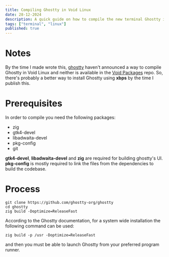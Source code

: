 ```yaml
---
title: Compiling Ghostty in Void Linux
date: 28-12-2024
description: A quick guide on how to compile the new terminal Ghostty in Void Linux
tags: ["terminal", "linux"]
published: true
---
```


# Notes

By the time I made wrote this, [ghostty](https://ghostty.org/) haven't announced a way to compile Ghostty in Void Linux and neither is available in the [Void Packages](https://github.com/void-linux/void-packages) repo. So, there's probably a better way to install Ghostty using **xbps** by the time I publish this.

# Prerequisites

In order to compile you need the following packages:

- zig
- gtk4-devel
- libadwaita-devel
- pkg-config
- git

**gtk4-devel**, **libadwaita-devel** and **zig** are required for building ghostty's UI. **pkg-config** is mostly required to link the files from the dependencies to build the codebase.

# Process

```shell
git clone https://github.com/ghostty-org/ghostty
cd ghostty
zig build -Doptimize=ReleaseFast
```

According to the Ghostty documentation, for a system wide installation the following command can be used:

```shell
zig build -p /usr -Doptimize=ReleaseFast
```

and then you must be able to launch Ghostty from your preferred program runner.
